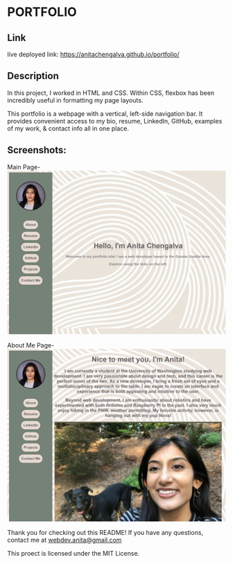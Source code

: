 # PORTFOLIO

## Link
live deployed link: https://anitachengalva.github.io/portfolio/

## Description
In this project, I worked in HTML and CSS.
Within CSS, flexbox has been incredibly useful in formatting my page layouts.

This portfolio is a webpage with a vertical, left-side navigation bar.
It provides convenient access to my bio, resume, LinkedIn, GitHub, examples of my work, & contact info all in one place.

## Screenshots:
Main Page-
![Main Page Screenshot](images\portfolio-home-screenshot.png)

About Me Page-
![About Me Page Screenshot](images\portfolio-about-screenshot.png)

Thank you for checking out this README! If you have any questions, contact me at 
webdev.anita@gmail.com

This proect is licensed under the MIT License.
